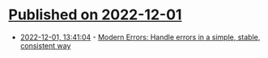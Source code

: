 # [Published on 2022-12-01](index.md)

* [2022-12-01, 13:41:04](https://lobste.rs/s/fo5h8u/modern_errors_handle_errors_simple) - [Modern Errors: Handle errors in a simple, stable, consistent way](https://github.com/ehmicky/modern-errors)
